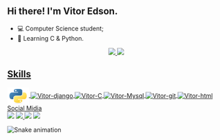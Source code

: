## Hi there! I'm Vitor Edson.

- 💻 Computer Science student;
- 📘 Learning C & Python.
<div align="center">
  <a href="https://github.com/vitoredsonrs">
  <img height="150em" src="https://github-readme-stats.vercel.app/api?username=vitoredsonrs&show_icons=true&theme=github_dark&include_all_commits=true&count_private=true"/>
  <img height="150em" src="https://github-readme-stats.vercel.app/api/top-langs/?username=vitoredsonrs&layout=compact&langs_count=7&theme=github_dark "/>
</div>
 
## Skills 
<div style="display: inline_block">
  <img align="center" alt="Vitor-python" height="40" width="50" src="https://raw.githubusercontent.com/devicons/devicon/master/icons/python/python-original.svg">
  <img align="center" alt="Vitor-django" height="40" width="50" src="https://cdn.jsdelivr.net/gh/devicons/devicon/icons/django/django-original.svg">
  <img align="center" alt="Vitor-C" height="40" width="50" src="https://cdn.jsdelivr.net/gh/devicons/devicon/icons/c/c-original.svg">
  <img align="center" alt="Vitor-Mysql" height="40" width="50" src="https://cdn.jsdelivr.net/gh/devicons/devicon/icons/mysql/mysql-original.svg">
  <img align="center" alt="Vitor-git" height="40" width="50" src="https://cdn.jsdelivr.net/gh/devicons/devicon/icons/git/git-original.svg">
  <img align="center" alt="Vitor-html" height="50" width="60" src="https://cdn.jsdelivr.net/gh/devicons/devicon/icons/html5/html5-original-wordmark.svg">
 
</div>
<a href="https://linktr.ee/thevitoredson" target="_blank">Social Midia</a>
<div> 
    <a href="https://www.linkedin.com/in/vitoredson/" target="_blank"><img src="https://img.shields.io/badge/-LinkedIn-%230077B5?style=for-the-badge&logo=linkedin&logoColor=white" target="_blank"></a>
  <a href="https://discord.gg/cB6p46YYAd" target="_blank"><img src="https://img.shields.io/badge/Discord-7289DA?style=for-the-badge&logo=discord&logoColor=white" target="_blank">   </a> 
  <a href="https://www.instagram.com/thevitoredson/" target="_blank"><img src="https://img.shields.io/badge/-Instagram-%23E4405F?style=for-the-badge&logo=instagram&logoColor=white" target="_blank"></a>
  <a href = "mailto:vitoredsonrs@gmail.com"><img src="https://img.shields.io/badge/Gmail-D14836?style=for-the-badge&logo=gmail&logoColor=white" target="_blank"></a>
  
  
  ![Snake animation](https://github.com/vitoredsonrs/vitoredsonrs/blob/output/github-contribution-grid-snake.svg)
  
</div>

